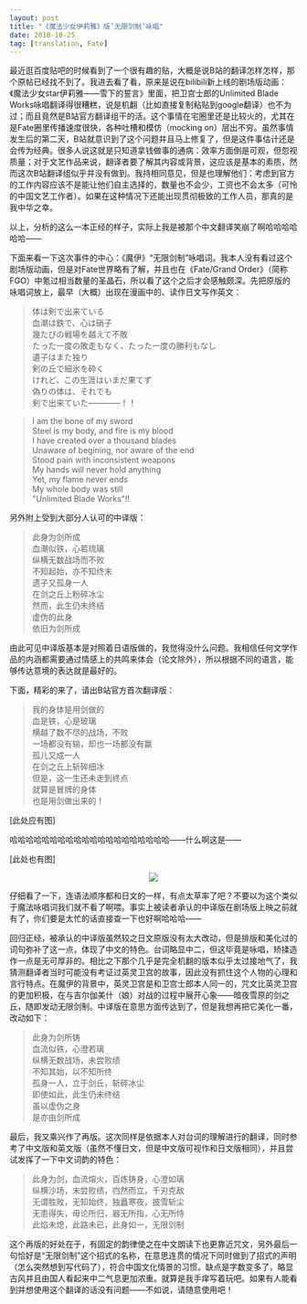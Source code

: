 ```yaml
---
layout: post
title: "《魔法少女伊莉雅》版‘无限剑制’咏唱"
date: 2018-10-25
tag: [translation, Fate]
---
```


最近逛百度贴吧的时候看到了一个很有趣的贴，大概是说B站的翻译怎样怎样，那个原帖已经找不到了。我进去看了看，原来是说在bilibili新上线的剧场版动画：《魔法少女star伊莉雅——雪下的誓言》里面，把卫宫士郎的Unlimited Blade Works咏唱翻译得很糟糕，说是机翻（比如直接复制粘贴到google翻译）也不为过；而且竟然是B站官方翻译组干的活。这个事情在宅圈里还是比较火的，尤其在是Fate圈里传播速度很快，各种吐槽和模仿（mocking on）层出不穷。虽然事情发生后的第二天，B站就意识到了这个问题并且马上修复了，但是这件事估计还是会传为经典。很多人说这就是只知道拿钱做事的通病：效率方面倒是可观，但忽视质量；对于文艺作品来说，翻译者要了解其内容或背景，这应该是基本的素质，然而这次B站翻译组似乎并没有做到。我持相同意见，但是也理解他们：考虑到官方的工作内容应该不是能让他们自主选择的，数量也不会少，工资也不会太多（可怜的中国文艺工作者）。如果在这种情况下还能出现贯彻极致的工作人员，那真的是我中华之幸。

以上，分析的这么一本正经的样子，实际上我是被那个中文翻译笑崩了啊哈哈哈哈哈哈——

下面来看一下这次事件的中心：《魔伊》“无限剑制”咏唱词。我本人没有看过这个剧场版动画，但是对Fate世界略有了解，并且也在《Fate/Grand Order》（简称FGO）中氪过相当数量的圣晶石，所以看了这个之后才会感触颇深。先把原版的咏唱词放上，最早（大概）出现在漫画中的、读作日文写作英文：

>体は剣で出来ている  
 血潮は鉄で、心は硝子  
 幾たびの戦場を越えて不敗  
 たった一度の敗走もなく、たった一度の勝利もなし  
 遺子はまた独り  
 剣の丘で細氷を砕く  
 けれど、この生涯はいまだ果てず  
 偽りの体は、それでも  
 剣で出来ていた――――！！
 
>I am the bone of my sword  
 Steel is my body, and fire is my blood  
 I have created over a thousand blades  
 Unaware of begining, nor aware of the end  
 Stood pain with inconsistent weapons  
 My hands will never hold anything  
 Yet, my flame never ends  
 My whole body was still  
 "Unlimited Blade Works"!!
 
另外附上受到大部分人认可的中译版：

>此身为剑所成  
 血潮似铁，心若琉璃  
 纵横无数战场而不败  
 不知起始，亦不知终末  
 遗子又孤身一人  
 在剑之丘上粉碎冰尘  
 然而，此生仍未终结  
 虚伪的此身  
 依旧为剑所成
 
由此可见中译版基本是对照着日语版做的，我觉得没什么问题。我相信任何文学作品的内涵都需要通过情感上的共鸣来体会（论文除外），所以根据不同的语言，能够传达意境的表达就是最好的。

下面，精彩的来了，请出B站官方首次翻译版：

>我的身体是用剑做的  
 血是铁，心是玻璃  
 横越了数不尽的战场，不败  
 一场都没有输，却也一场都没有赢  
 孤儿又成一人  
 在剑之丘上斩碎细冰  
 但是，这一生还未走到终点  
 就算是冒牌的身体  
 也是用剑做出来的！

[此处应有图]
 
哈哈哈哈哈哈哈哈哈哈哈哈哈哈哈哈哈哈哈哈——什么啊这是——

[此处也有图]
<p align="center"><img src="youweiMa.github.io/assets/xueshitie.jpg"></p>

仔细看了一下，连语法顺序都和日文的一样，有点太草率了吧？不要以为这个类似于魔法咏唱词我们就不看了啊喂。事实上被读者承认的中译版在剧场版上映之前就有了，你们要是太忙的话直接查一下也好啊哈哈哈——

回归正经，被承认的中译版虽然较之日文原版没有太大改动，但是排版和美化过的词句弥补了这一点，体现了中文的特色。台词略显中二，但这毕竟是咏唱，矫揉造作一点是无可厚非的。相比之下那个几乎是完全机翻的版本似乎太过接地气了，我猜测翻译者当时可能没有考证过英灵卫宫的故事，因此没有抓住这个人物的心理和言行特点。在魔伊的背景中，英灵卫宫是和卫宫士郎本人同一的，咒文比英灵卫宫的更加积极，在与吉尔伽美什（娘）对战的过程中展开心象——暗夜雪原的剑之丘，随即发动无限剑制。中译版在意思方面传达到了，但是我想再把它美化一番，改动如下：

>此身为剑所铸  
 血流似铁，心澄若璃  
 纵横无数战场，未尝败绩  
 不知其始，以不知所终  
 孤身一人，立于剑丘，斩碎冰尘  
 即使如此，此生仍未终结  
 虽以虚伪之身  
 是亦由剑所成

最后，我又乘兴作了再版。这次同样是依据本人对台词的理解进行的翻译，同时参考了中文版和英文版（虽然不懂日文，但是中文版可视作和日文版相同），并且尝试发挥了一下中文词韵的特色：

>此身为剑，血流熔火，百炼铸身，心澄如璃  
 纵横沙场，未尝败绩，岿然而立，千刃克敌  
 无谓胜败，无知始终，独矗寒夜，披雪斩尘  
 无患得失，毋论所归，器无所指，心无所恃  
 此焰未熄，此路未已，此身如一，无限剑制
 
这个再版的好处在于，有固定的韵律使之在中文朗读下也更靠近咒文，另外最后一句恰好是“无限剑制”这个招式的名称，在意思连贯的情况下同时做到了招式的声明（怎么突然想到写代码了），符合中国文化情景的习惯。缺点是字数变多了，略显古风并且由国人看起来中二气息更加浓重。就算是我手痒写着玩吧。如果有人能看到并想使用这个翻译的话没有问题——不如说，请随意使用吧！
